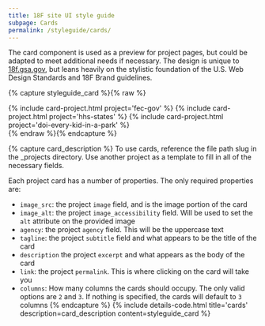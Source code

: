 ```yaml
---
title: 18F site UI style guide
subpage: Cards
permalink: /styleguide/cards/
---
```


The card component is used as a preview for project pages, but could be adapted to meet additional needs if necessary. The design is unique to [18f.gsa.gov](https://18f.gsa.gov), but leans heavily on the stylistic foundation of the U.S. Web Design Standards and 18F Brand guidelines.

{% capture styleguide_card %}{% raw %}
<section class="usa-grid-full usa-section">
  {% include card-project.html project='fec-gov' %}
  {% include card-project.html project='hhs-states' %}
  {% include card-project.html project='doi-every-kid-in-a-park' %}
</section>
{% endraw %}{% endcapture %}

{% capture card_description %}
To use cards, reference the file path slug in the _projects directory. Use another project as a template to fill in all of the necessary fields.

Each project card has a number of properties. The only required properties are:
* `image_src`: the project `image` field, and is the image portion of the card
* `image_alt`: the project `image_accessibility` field. Will be used to set the `alt` attribute on the provided image
* `agency`: the project `agency` field. This will be the uppercase text
* `tagline`: the project `subtitle` field and what appears to be the title of the card
* `description` the project `excerpt` and what appears as the body of the card
* `link`: the project `permalink`. This is where clicking on the card will take you
* `columns`: How many columns the cards should occupy. The only valid options are `2` and `3`. If nothing is specified, the cards will default to `3` columns
{% endcapture %}
{% include details-code.html
   title='cards'
   description=card_description
   content=styleguide_card
%}

